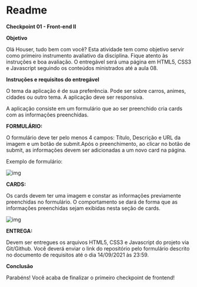 # Readme

**Checkpoint 01 - Front-end II**

**Objetivo**

Olá Houser, tudo bem com você? Esta atividade tem como objetivo servir como primeiro instrumento avaliativo da disciplina. Fique atento às instruções e boa avaliação. O entregável será uma página em HTML5, CSS3 e Javascript seguindo os conteúdos ministrados até a aula 08. 

**Instruções e requisitos do entregável**		

O tema da aplicação é de sua preferência. Pode ser sobre carros, animes, cidades ou outro tema. A aplicação deve ser responsiva.

A aplicação consiste em um formulário que ao ser preenchido cria cards com as informações preenchidas.

**FORMULÁRIO:** 

O formulário deve ter pelo menos 4 campos: Título, Descrição e URL da imagem e um botão de submit.Após o preenchimento, ao clicar no botão de submit, as informações devem ser adicionadas a um novo card na página.

Exemplo de formulário:

![img](https://i.imgur.com/1fgt4LP.png)



**CARDS:**

Os cards devem ter uma imagem e constar as informações previamente preenchidas no formulário. O comportamento se dará de forma que as informações preenchidas sejam exibidas nesta seção de cards.



![img](https://i.imgur.com/IEGz9lp.png)



**ENTREGA:**

Devem ser entregues os arquivos HTML5, CSS3 e Javascript do projeto via Git/Github. Você deverá enviar o link do repositório pelo formulário descrito no documento de requisitos até o dia 14/09/2021 às 23:59.



**Conclusão**

Parabéns! Você acaba de finalizar o primeiro checkpoint de frontend!

